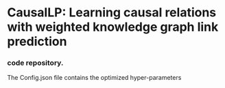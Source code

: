 # CausalLP: Learning causal relations with weighted knowledge graph link prediction
### code repository. 

The Config.json file contains the optimized hyper-parameters 
